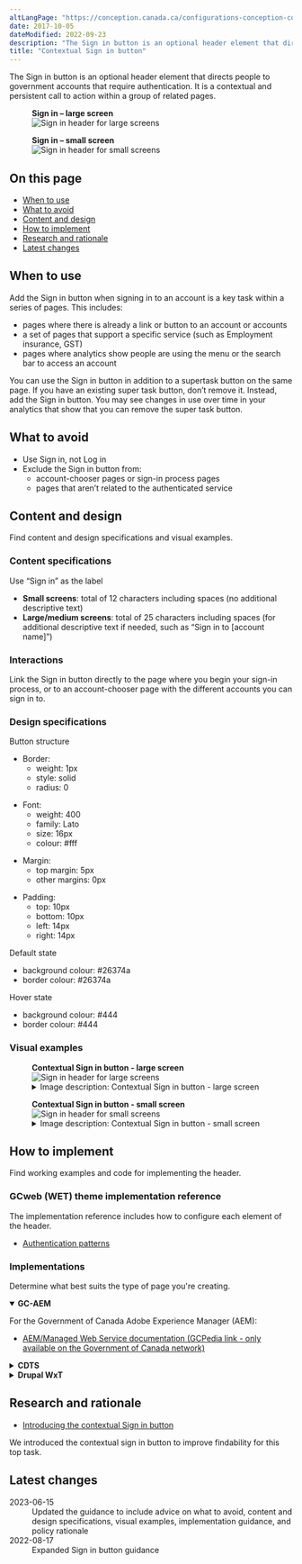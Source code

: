 ```yaml
---
altLangPage: "https://conception.canada.ca/configurations-conception-communes/connexion-contextuel.html"   
date: 2017-10-05
dateModified: 2022-09-23
description: "The Sign in button is an optional header element that directs people to government accounts that require authentication."
title: "Contextual Sign in button"
---
```

<section>
  <p>The Sign in button is an optional header element that directs people to government accounts that require authentication.
    It is a contextual and persistent call to action within a group of related pages.</p>
  <div class="pattern-demo">
    <figure class="mrgn-bttm-lg">
      <figcaption><b>Sign in – large screen</b></figcaption>
      <img src="../images/sign-in-desktop-01-en.jpg" class="img-responsive brdr"
                     alt="Sign in header for large screens"> </figure>
    <figure class="mrgn-bttm-lg">
      <figcaption><b>Sign in – small screen</b></figcaption>
      <img src="../images/sign-in-mobile-01-en.jpg" class="img-responsive brdr" alt="Sign in header for small screens"> </figure>
  </div>
</section>
<section>
  <h2>On this page</h2>
  <ul>
    <li><a href="#when">When to use</a></li>
    <li><a href="#avoid">What to avoid</a></li>
    <li><a href="#content">Content and design</a></li>
    <li><a href="#how">How to implement</a></li>
    <li><a href="#research">Research and rationale</a></li>
    <li><a href="#latest">Latest changes</a></li>
  </ul>
</section>
<section>
  <h2 id="when">When to use</h2>
  <p>Add the Sign in button when signing in to an account is a key task within a series of pages. This includes:</p>
  <ul>
    <li>pages where there is already a link or button to an account or accounts</li>
    <li>a set of pages that support a specific service (such as Employment insurance, GST)</li>
    <li>pages where analytics show people are using the menu or the search bar to access an account</li>
  </ul>
  <p>You can use the Sign in button in addition to a supertask button on the same page. If you have an existing super task button, don’t remove it. Instead, add the Sign in button. You may see changes in use over time in your analytics that show that you can remove the super task button.</p>
</section>
<section>
  <h2 id="avoid">What to avoid</h2>
  <ul>
    <li>Use Sign in, not Log in</li>
    <li>Exclude the Sign in button from:
      <ul>
        <li>account-chooser pages or sign-in process pages</li>
        <li>pages that aren’t related to the authenticated service</li>
      </ul>
    </li>
  </ul>
</section>
<section>
  <h2 id="content">Content and design</h2>
  <p>Find content and design specifications and visual examples.</p>
  <h3>Content specifications</h3>
  <p>Use “Sign in” as the label</p>
  <ul>
    <li><b>Small screens</b>: total of 12 characters including spaces (no additional descriptive text)</li>
    <li><b>Large/medium screens</b>: total of 25 characters including spaces (for additional descriptive text if needed, such as “Sign in to [account name]”)</li>
  </ul>
</section>
<section>
  <h3>Interactions</h3>
  <p>Link the Sign in button directly to the page where you begin your sign-in process, or to an account-chooser page with the
    different accounts you can sign in to.</p>
  <h3>Design specifications</h3>
  <p>Button structure</p>
  <ul>
    <li>Border:
      <ul>
        <li>weight: 1px</li>
        <li>style: solid</li>
        <li>radius: 0</li>
      </ul>
    </li>
  </ul>
  <ul>
    <li>Font:
      <ul>
        <li>weight: 400</li>
        <li>family: Lato</li>
        <li>size: 16px</li>
        <li>colour: #fff</li>
      </ul>
    </li>
  </ul>
  <ul>
    <li>Margin:
      <ul>
        <li>top margin: 5px</li>
        <li>other margins: 0px</li>
      </ul>
    </li>
  </ul>
  <ul>
    <li>Padding:
      <ul>
        <li>top: 10px</li>
        <li>bottom: 10px</li>
        <li>left: 14px</li>
        <li>right: 14px</li>
      </ul>
    </li>
  </ul>
  <p>Default state</p>
  <ul>
    <li>background colour: #26374a</li>
    <li>border colour: #26374a</li>
  </ul>
  <p>Hover state</p>
  <ul>
    <li>background colour: #444</li>
    <li>border colour: #444</li>
  </ul>
  <h3> Visual examples</h3>
  <div class="pattern-demo mrgn-tp-lg">
    <figure>
      <figcaption><b>Contextual Sign in button - large screen</b></figcaption>
      <img src="../images/sign-in-desktop-01-en.jpg" class="img-responsive brdr" alt="Sign in header for large screens">
      <details class="mrgn-tp-md">
        <summary class="wb-toggle small" data-toggle="{&quot;print&quot;:&quot;on&quot;}">Image description: Contextual Sign in button - large screen</summary>
        <p class="mrgn-tp-lg">Standard header of an English Canada.ca page with the Sign in button highlighted</p>
      </details>
    </figure>
  </div>
  <div class="pattern-demo mrgn-tp-lg">
    <figure>
      <figcaption><b>Contextual Sign in button - small screen</b></figcaption>
      <img src="../images/sign-in-mobile-01-en.jpg" class="img-responsive brdr" alt="Sign in header for small screens">
      <details class="mrgn-tp-md">
        <summary class="wb-toggle small" data-toggle="{&quot;print&quot;:&quot;on&quot;}">Image description: Contextual Sign in button - small screen</summary>
        <p class="mrgn-tp-lg">Standard header of an English Canada.ca page with the Sign in button highlighted</p>
      </details>
    </figure>
  </div>
</section>
<section>
  <h2 id="how">How to implement</h2>
  <p>Find working examples and code for implementing the header.</p>
  <h3>GCweb (WET) theme implementation reference</h3>
  <p>The implementation reference includes how to configure each element of the header.</p>
  <ul>
    <li><a href="https://wet-boew.github.io/GCWeb/sites/authentication/authentication-en.html">Authentication patterns</a></li>
  </ul>
  <h3>Implementations</h3>
  <p>Determine what best suits the type of page you're creating.</p>
  <div class="row">
    <div class="col-md-8">
      <div class="wb-tabs mrgn-tp-lg">
        <div class="tabpanels">
          <details id="004" open="open">
            <summary><strong>GC-AEM</strong></summary>
            <p class="mrgn-tp-lg">For the Government of Canada Adobe Experience Manager (AEM):</p>
            <ul>
              <li><a href="https://www.gcpedia.gc.ca/wiki/AEM_GC-specific_Documentation_6.5">AEM/Managed Web Service documentation (GCPedia link - only available on the Government of Canada network)</a></li>
            </ul>
          </details>
          <details id="005">
            <summary><strong>CDTS</strong></summary>
            <p class="mrgn-tp-lg">For the Centrally Deployed Templates Solution (CDTS):</p>
            <ul>
              <li><a href="https://cenw-wscoe.github.io/sgdc-cdts/docs/index-en.html">CDTS documentation</a></li>
            </ul>
          </details>
          <details id="006">
            <summary><strong>Drupal WxT</strong></summary>
            <p class="mrgn-tp-lg">For Drupal WxT:</p>
            <ul>
              <li><a href="https://drupalwxt.github.io/en/">Drupal WxT documentation</a></li>
            </ul>
          </details>
        </div>
      </div>
    </div>
  </div>
</section>
<section>
  <h2 id="research">Research and rationale</h2>
  <ul>
    <li><a href="https://blog.canada.ca/2022/09/23/introducing-contextual-sign-in-button">Introducing the contextual Sign in button</a></li>
  </ul>
  <p>We introduced the contextual sign in button to improve findability for this top task.</p>
</section>
<section>
  <h2 id="latest">Latest changes</h2>
  <dl class="dl-horizontal">
    <dt>
      <time datetime="2023-06-15" class="link-muted">2023-06-15</time>
    </dt>
    <dd>Updated the guidance to include advice on what to avoid, content and design specifications, visual examples, implementation guidance, and policy rationale</dd>
    <dt>
      <time datetime="2022-08-17" class="link-muted">2022-08-17</time>
    </dt>
    <dd>Expanded Sign in button guidance</dd>
  </dl>
</section>
